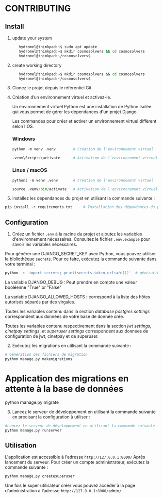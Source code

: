 # CONTRIBUTING

## Install

1. update your system
   ```bash
      hydromel@thinkpad:~$ sudo apt update
      hydromel@thinkpad:~$ mkdir cosmosolvers && cd cosmosolvers
      hydromel@thinkpad:~/cosmosolvers$
   ```
2. create working directory
   ```bash
      hydromel@thinkpad:~$ mkdir cosmosolvers && cd cosmosolvers
      hydromel@thinkpad:~/cosmosolvers$
   ```
2. Clonez le projet depuis le référentiel Git.

3. Création d’un environnement virtuel et activez-le.

   Un environnement virtuel Python est une installation de Python isolée qui vous permet de gérer les dépendances d'un projet Django.
   
    Les commandes pour créer et activer un environnement virtuel diffèrent selon l'OS.

   ### Windows
   ```python
   python -m venv .venv        # Création de l'environnement virtuel

   .venv\Scripts\activate      # Activation de l'environnement virtuel
   ```
   ### Linux / macOS
   ```python
   python3 -m venv .venv       # Création de l'environnement virtuel

   source .venv/bin/activate   # Activation de l'environnement virtuel
   ```

4. Installez les dépendances du projet en utilisant la commande suivante :

```python
pip install -r requirements.txt     # Installation des dépendances du projet
```

## Configuration

1. Créez un fichier `.env` à la racine du projet et ajoutez les variables 
d'environnement nécessaires. Consultez le fichier `.env.example` pour savoir les variables nécessaires.

Pour générer une DJANGO_SECRET_KEY avec Python, vous pouvez utiliser la bibliothèque `secrets`. Pour ce faire, exécutez la commande suivante dans votre terminal :

```python
python -c 'import secrets; print(secrets.token_urlsafe())'  # génération d'une SECRET_KEY avec Python
```
La variable DJANGO_DEBUG : Peut prendre en compte une valeur booléenne "True" or "False" 

La variable DJANGO_ALLOWED_HOSTS : correspond à la liste des hôtes autorisés séparés par des virgules.

Toutes les variables contenu dans la section *database postgres settings* correspondent aux données de votre base de donnée crée.

Toutes les variables contenu respectivement dans la section *jwt settings*, *cinetpay settings*, et *superuser settings* correspondent aux données de configuration de jwt, cinetpay et de superuser.

2. Exécutez les migrations en utilisant la commande suivante :

```python
# Génération des fichiers de migration
python manage.py makemigrations 
```

# Application des migrations en attente à la base de données 
python manage.py migrate

3. Lancez le serveur de développement en utilisant la commande suivante en precisant la configuration à utiliser :

```python
#Lancez le serveur de développement en utilisant la commande suivante :
python manage.py runserver
```

## Utilisation
L'application est accessible à l'adresse `http://127.0.0.1:8000/` 
Après lancement du serveur. Pour créer un compte administrateur, exécutez la commande suivante :

```python
python manage.py createsuperuser
```
Une fois le super utilisateur créer vous pouvez accéder à la page d’administration à l’adresse
`http://127.0.0.1:8000/admin/`
